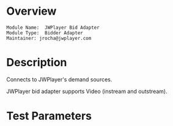 # Overview

```
Module Name:  JWPlayer Bid Adapter
Module Type:  Bidder Adapter
Maintainer: jrocha@jwplayer.com
```

# Description

Connects to JWPlayer's demand sources.

JWPlayer bid adapter supports Video (instream and outstream).

# Test Parameters
```
```
